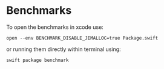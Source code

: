 # Benchmarks

To open the benchmarks in xcode use:

`open --env BENCHMARK_DISABLE_JEMALLOC=true Package.swift`

or running them directly within terminal using:

`swift package benchmark`
